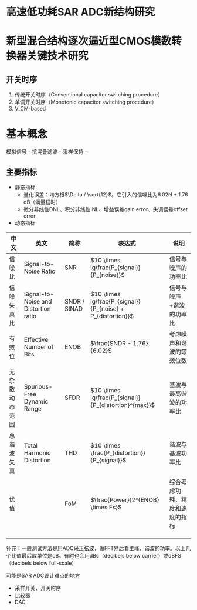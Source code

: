 # 高速低功耗SAR ADC新结构研究

# 新型混合结构逐次逼近型CMOS模数转换器关键技术研究

## 开关时序

1. 传统开关时序（Conventional capacitor switching procedure）
2. 单调开关时序（Monotonic capacitor switching procedure）
3. V_CM-based







# 基本概念

模拟信号 - 抗混叠滤波 - 采样保持 - 

## 主要指标

- 静态指标
  - 量化误差：均方根$\Delta / \sqrt{12}$。它引入的信噪比为6.02N + 1.76 dB（满量程时）
  - 微分非线性DNL、积分非线性INL、增益误差gain error、失调误差offset error
- 动态指标

| 中文           | 英文                                 | 简称         | 表达式                                                      | 说明                           |
| -------------- | ------------------------------------ | ------------ | ----------------------------------------------------------- | ------------------------------ |
| 信噪比         | Signal-to-Noise Ratio                | SNR          | $10 \times lg\frac{P_{signal}}{P_{noise}}$                  | 信号与噪声的功率比             |
| 信噪失真比     | Signal-to-Noise and Distortion ratio | SNDR / SINAD | $10 \times lg\frac{P_{signal}}{P_{noise} + P_{distortion}}$ | 信号与噪声+谐波的功率比        |
| 有效位         | Effective Number of Bits             | ENOB         | $\frac{SNDR - 1.76}{6.02}$                                  | 考虑噪声和谐波的等效位数       |
| 无杂散动态范围 | Spurious-Free Dynamic Range          | SFDR         | $10 \times lg\frac{P_{signal}}{P_{distortion}^{max}}$       | 基波与最高谐波的功率比         |
| 总谐波失真     | Total Harmonic Distortion            | THD          | $10 \times \frac{P_{distortion}}{P_{signal}}$               | 谐波与基波功率比               |
| 优值           |                                      | FoM          | $\frac{Power}{2^{ENOB} \times Fs}$                          | 综合考虑功耗、精度和速度的指标 |
|                |                                      |              |                                                             |                                |
|                |                                      |              |                                                             |                                |
|                |                                      |              |                                                             |                                |

补充：一般测试方法是用ADC采正弦波，做FFT然后看主峰、谐波的功率。以上几个比值最后取单位是dB。有时也会用dBc（decibels below carrier）或dBFS（decibels below full-scale）



可能是SAR ADC设计难点的地方

- 采样开关、开关时序
- 比较器
- DAC